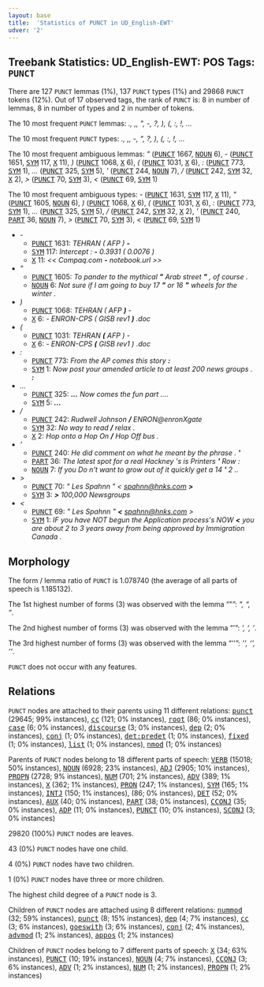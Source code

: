 ```yaml
---
layout: base
title:  'Statistics of PUNCT in UD_English-EWT'
udver: '2'
---
```


## Treebank Statistics: UD_English-EWT: POS Tags: `PUNCT`

There are 127 `PUNCT` lemmas (1%), 137 `PUNCT` types (1%) and 29868 `PUNCT` tokens (12%).
Out of 17 observed tags, the rank of `PUNCT` is: 8 in number of lemmas, 8 in number of types and 2 in number of tokens.

The 10 most frequent `PUNCT` lemmas: <em>., ,, ", -, ?, ), (, :, !, ...</em>

The 10 most frequent `PUNCT` types:  <em>., ,, -, ", ?, ), (, :, !, ...</em>

The 10 most frequent ambiguous lemmas: <em>"</em> (<tt><a href="en_ewt-pos-PUNCT.html">PUNCT</a></tt> 1667, <tt><a href="en_ewt-pos-NOUN.html">NOUN</a></tt> 6), <em>-</em> (<tt><a href="en_ewt-pos-PUNCT.html">PUNCT</a></tt> 1651, <tt><a href="en_ewt-pos-SYM.html">SYM</a></tt> 117, <tt><a href="en_ewt-pos-X.html">X</a></tt> 11), <em>)</em> (<tt><a href="en_ewt-pos-PUNCT.html">PUNCT</a></tt> 1068, <tt><a href="en_ewt-pos-X.html">X</a></tt> 6), <em>(</em> (<tt><a href="en_ewt-pos-PUNCT.html">PUNCT</a></tt> 1031, <tt><a href="en_ewt-pos-X.html">X</a></tt> 6), <em>:</em> (<tt><a href="en_ewt-pos-PUNCT.html">PUNCT</a></tt> 773, <tt><a href="en_ewt-pos-SYM.html">SYM</a></tt> 1), <em>...</em> (<tt><a href="en_ewt-pos-PUNCT.html">PUNCT</a></tt> 325, <tt><a href="en_ewt-pos-SYM.html">SYM</a></tt> 5), <em>'</em> (<tt><a href="en_ewt-pos-PUNCT.html">PUNCT</a></tt> 244, <tt><a href="en_ewt-pos-NOUN.html">NOUN</a></tt> 7), <em>/</em> (<tt><a href="en_ewt-pos-PUNCT.html">PUNCT</a></tt> 242, <tt><a href="en_ewt-pos-SYM.html">SYM</a></tt> 32, <tt><a href="en_ewt-pos-X.html">X</a></tt> 2), <em>></em> (<tt><a href="en_ewt-pos-PUNCT.html">PUNCT</a></tt> 70, <tt><a href="en_ewt-pos-SYM.html">SYM</a></tt> 3), <em><</em> (<tt><a href="en_ewt-pos-PUNCT.html">PUNCT</a></tt> 69, <tt><a href="en_ewt-pos-SYM.html">SYM</a></tt> 1)

The 10 most frequent ambiguous types:  <em>-</em> (<tt><a href="en_ewt-pos-PUNCT.html">PUNCT</a></tt> 1631, <tt><a href="en_ewt-pos-SYM.html">SYM</a></tt> 117, <tt><a href="en_ewt-pos-X.html">X</a></tt> 11), <em>"</em> (<tt><a href="en_ewt-pos-PUNCT.html">PUNCT</a></tt> 1605, <tt><a href="en_ewt-pos-NOUN.html">NOUN</a></tt> 6), <em>)</em> (<tt><a href="en_ewt-pos-PUNCT.html">PUNCT</a></tt> 1068, <tt><a href="en_ewt-pos-X.html">X</a></tt> 6), <em>(</em> (<tt><a href="en_ewt-pos-PUNCT.html">PUNCT</a></tt> 1031, <tt><a href="en_ewt-pos-X.html">X</a></tt> 6), <em>:</em> (<tt><a href="en_ewt-pos-PUNCT.html">PUNCT</a></tt> 773, <tt><a href="en_ewt-pos-SYM.html">SYM</a></tt> 1), <em>...</em> (<tt><a href="en_ewt-pos-PUNCT.html">PUNCT</a></tt> 325, <tt><a href="en_ewt-pos-SYM.html">SYM</a></tt> 5), <em>/</em> (<tt><a href="en_ewt-pos-PUNCT.html">PUNCT</a></tt> 242, <tt><a href="en_ewt-pos-SYM.html">SYM</a></tt> 32, <tt><a href="en_ewt-pos-X.html">X</a></tt> 2), <em>'</em> (<tt><a href="en_ewt-pos-PUNCT.html">PUNCT</a></tt> 240, <tt><a href="en_ewt-pos-PART.html">PART</a></tt> 36, <tt><a href="en_ewt-pos-NOUN.html">NOUN</a></tt> 7), <em>></em> (<tt><a href="en_ewt-pos-PUNCT.html">PUNCT</a></tt> 70, <tt><a href="en_ewt-pos-SYM.html">SYM</a></tt> 3), <em><</em> (<tt><a href="en_ewt-pos-PUNCT.html">PUNCT</a></tt> 69, <tt><a href="en_ewt-pos-SYM.html">SYM</a></tt> 1)


* <em>-</em>
  * <tt><a href="en_ewt-pos-PUNCT.html">PUNCT</a></tt> 1631: <em>TEHRAN ( AFP ) <b>-</b></em>
  * <tt><a href="en_ewt-pos-SYM.html">SYM</a></tt> 117: <em>Intercept : <b>-</b> 0.3931 ( 0.0076 )</em>
  * <tt><a href="en_ewt-pos-X.html">X</a></tt> 11: <em><< Compaq.com <b>-</b> notebook.url >></em>
* <em>"</em>
  * <tt><a href="en_ewt-pos-PUNCT.html">PUNCT</a></tt> 1605: <em>To pander to the mythical <b>"</b> Arab street <b>"</b> , of course .</em>
  * <tt><a href="en_ewt-pos-NOUN.html">NOUN</a></tt> 6: <em>Not sure if I am going to buy 17 <b>"</b> or 16 <b>"</b> wheels for the winter .</em>
* <em>)</em>
  * <tt><a href="en_ewt-pos-PUNCT.html">PUNCT</a></tt> 1068: <em>TEHRAN ( AFP <b>)</b> -</em>
  * <tt><a href="en_ewt-pos-X.html">X</a></tt> 6: <em>- ENRON-CPS ( GISB rev1 <b>)</b> .doc</em>
* <em>(</em>
  * <tt><a href="en_ewt-pos-PUNCT.html">PUNCT</a></tt> 1031: <em>TEHRAN <b>(</b> AFP ) -</em>
  * <tt><a href="en_ewt-pos-X.html">X</a></tt> 6: <em>- ENRON-CPS <b>(</b> GISB rev1 ) .doc</em>
* <em>:</em>
  * <tt><a href="en_ewt-pos-PUNCT.html">PUNCT</a></tt> 773: <em>From the AP comes this story <b>:</b></em>
  * <tt><a href="en_ewt-pos-SYM.html">SYM</a></tt> 1: <em>Now post your amended article to at least 200 news groups . <b>:</b></em>
* <em>...</em>
  * <tt><a href="en_ewt-pos-PUNCT.html">PUNCT</a></tt> 325: <em><b>...</b> Now comes the fun part ....</em>
  * <tt><a href="en_ewt-pos-SYM.html">SYM</a></tt> 5: <em><b>...</b></em>
* <em>/</em>
  * <tt><a href="en_ewt-pos-PUNCT.html">PUNCT</a></tt> 242: <em>Rudwell Johnson <b>/</b> ENRON@enronXgate</em>
  * <tt><a href="en_ewt-pos-SYM.html">SYM</a></tt> 32: <em>No way to read <b>/</b> relax .</em>
  * <tt><a href="en_ewt-pos-X.html">X</a></tt> 2: <em>Hop onto a Hop On <b>/</b> Hop Off bus .</em>
* <em>'</em>
  * <tt><a href="en_ewt-pos-PUNCT.html">PUNCT</a></tt> 240: <em>He did comment on what he meant by the phrase . <b>'</b></em>
  * <tt><a href="en_ewt-pos-PART.html">PART</a></tt> 36: <em>The latest spot for a real Hackney 's is Printers <b>'</b> Row :</em>
  * <tt><a href="en_ewt-pos-NOUN.html">NOUN</a></tt> 7: <em>If you Do n't want to grow out of it quickly get a 14 <b>'</b> 2 ..</em>
* <em>></em>
  * <tt><a href="en_ewt-pos-PUNCT.html">PUNCT</a></tt> 70: <em>" Les Spahnn " < spahnn@hnks.com <b>></b></em>
  * <tt><a href="en_ewt-pos-SYM.html">SYM</a></tt> 3: <em><b>></b> 100,000 Newsgroups</em>
* <em><</em>
  * <tt><a href="en_ewt-pos-PUNCT.html">PUNCT</a></tt> 69: <em>" Les Spahnn " <b><</b> spahnn@hnks.com ></em>
  * <tt><a href="en_ewt-pos-SYM.html">SYM</a></tt> 1: <em>IF you have NOT begun the Application process's NOW <b><</b> you are about 2 to 3 years away from being approved by Immigration Canada .</em>

## Morphology

The form / lemma ratio of `PUNCT` is 1.078740 (the average of all parts of speech is 1.185132).

The 1st highest number of forms (3) was observed with the lemma “"”: <em>", “, ”</em>.

The 2nd highest number of forms (3) was observed with the lemma “'”: <em>', ‘, ’</em>.

The 3rd highest number of forms (3) was observed with the lemma “''”: <em>'', ‘’, ’’</em>.

`PUNCT` does not occur with any features.


## Relations

`PUNCT` nodes are attached to their parents using 11 different relations: <tt><a href="en_ewt-dep-punct.html">punct</a></tt> (29645; 99% instances), <tt><a href="en_ewt-dep-cc.html">cc</a></tt> (121; 0% instances), <tt><a href="en_ewt-dep-root.html">root</a></tt> (86; 0% instances), <tt><a href="en_ewt-dep-case.html">case</a></tt> (6; 0% instances), <tt><a href="en_ewt-dep-discourse.html">discourse</a></tt> (3; 0% instances), <tt><a href="en_ewt-dep-dep.html">dep</a></tt> (2; 0% instances), <tt><a href="en_ewt-dep-conj.html">conj</a></tt> (1; 0% instances), <tt><a href="en_ewt-dep-det-predet.html">det:predet</a></tt> (1; 0% instances), <tt><a href="en_ewt-dep-fixed.html">fixed</a></tt> (1; 0% instances), <tt><a href="en_ewt-dep-list.html">list</a></tt> (1; 0% instances), <tt><a href="en_ewt-dep-nmod.html">nmod</a></tt> (1; 0% instances)

Parents of `PUNCT` nodes belong to 18 different parts of speech: <tt><a href="en_ewt-pos-VERB.html">VERB</a></tt> (15018; 50% instances), <tt><a href="en_ewt-pos-NOUN.html">NOUN</a></tt> (6928; 23% instances), <tt><a href="en_ewt-pos-ADJ.html">ADJ</a></tt> (2905; 10% instances), <tt><a href="en_ewt-pos-PROPN.html">PROPN</a></tt> (2728; 9% instances), <tt><a href="en_ewt-pos-NUM.html">NUM</a></tt> (701; 2% instances), <tt><a href="en_ewt-pos-ADV.html">ADV</a></tt> (389; 1% instances), <tt><a href="en_ewt-pos-X.html">X</a></tt> (362; 1% instances), <tt><a href="en_ewt-pos-PRON.html">PRON</a></tt> (247; 1% instances), <tt><a href="en_ewt-pos-SYM.html">SYM</a></tt> (165; 1% instances), <tt><a href="en_ewt-pos-INTJ.html">INTJ</a></tt> (150; 1% instances),  (86; 0% instances), <tt><a href="en_ewt-pos-DET.html">DET</a></tt> (52; 0% instances), <tt><a href="en_ewt-pos-AUX.html">AUX</a></tt> (40; 0% instances), <tt><a href="en_ewt-pos-PART.html">PART</a></tt> (38; 0% instances), <tt><a href="en_ewt-pos-CCONJ.html">CCONJ</a></tt> (35; 0% instances), <tt><a href="en_ewt-pos-ADP.html">ADP</a></tt> (11; 0% instances), <tt><a href="en_ewt-pos-PUNCT.html">PUNCT</a></tt> (10; 0% instances), <tt><a href="en_ewt-pos-SCONJ.html">SCONJ</a></tt> (3; 0% instances)

29820 (100%) `PUNCT` nodes are leaves.

43 (0%) `PUNCT` nodes have one child.

4 (0%) `PUNCT` nodes have two children.

1 (0%) `PUNCT` nodes have three or more children.

The highest child degree of a `PUNCT` node is 3.

Children of `PUNCT` nodes are attached using 8 different relations: <tt><a href="en_ewt-dep-nummod.html">nummod</a></tt> (32; 59% instances), <tt><a href="en_ewt-dep-punct.html">punct</a></tt> (8; 15% instances), <tt><a href="en_ewt-dep-dep.html">dep</a></tt> (4; 7% instances), <tt><a href="en_ewt-dep-cc.html">cc</a></tt> (3; 6% instances), <tt><a href="en_ewt-dep-goeswith.html">goeswith</a></tt> (3; 6% instances), <tt><a href="en_ewt-dep-conj.html">conj</a></tt> (2; 4% instances), <tt><a href="en_ewt-dep-advmod.html">advmod</a></tt> (1; 2% instances), <tt><a href="en_ewt-dep-appos.html">appos</a></tt> (1; 2% instances)

Children of `PUNCT` nodes belong to 7 different parts of speech: <tt><a href="en_ewt-pos-X.html">X</a></tt> (34; 63% instances), <tt><a href="en_ewt-pos-PUNCT.html">PUNCT</a></tt> (10; 19% instances), <tt><a href="en_ewt-pos-NOUN.html">NOUN</a></tt> (4; 7% instances), <tt><a href="en_ewt-pos-CCONJ.html">CCONJ</a></tt> (3; 6% instances), <tt><a href="en_ewt-pos-ADV.html">ADV</a></tt> (1; 2% instances), <tt><a href="en_ewt-pos-NUM.html">NUM</a></tt> (1; 2% instances), <tt><a href="en_ewt-pos-PROPN.html">PROPN</a></tt> (1; 2% instances)


